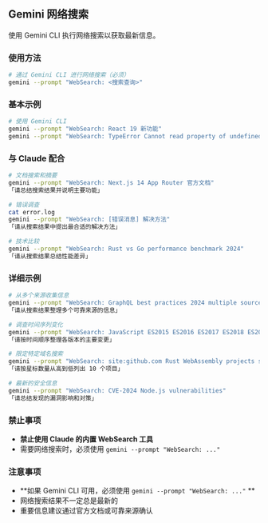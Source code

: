 ## Gemini 网络搜索

使用 Gemini CLI 执行网络搜索以获取最新信息。

### 使用方法

```bash
# 通过 Gemini CLI 进行网络搜索（必须）
gemini --prompt "WebSearch: <搜索查询>"
```

### 基本示例

```bash
# 使用 Gemini CLI
gemini --prompt "WebSearch: React 19 新功能"
gemini --prompt "WebSearch: TypeError Cannot read property of undefined 解决方法"
```

### 与 Claude 配合

```bash
# 文档搜索和摘要
gemini --prompt "WebSearch: Next.js 14 App Router 官方文档"
「请总结搜索结果并说明主要功能」

# 错误调查
cat error.log
gemini --prompt "WebSearch: [错误消息] 解决方法"
「请从搜索结果中提出最合适的解决方法」

# 技术比较
gemini --prompt "WebSearch: Rust vs Go performance benchmark 2024"
「请从搜索结果总结性能差异」
```

### 详细示例

```bash
# 从多个来源收集信息
gemini --prompt "WebSearch: GraphQL best practices 2024 multiple sources"
「请从搜索结果整理多个可靠来源的信息」

# 调查时间序列变化
gemini --prompt "WebSearch: JavaScript ES2015 ES2016 ES2017 ES2018 ES2019 ES2020 ES2021 ES2022 ES2023 ES2024 features"
「请按时间顺序整理各版本的主要变更」

# 限定特定域名搜索
gemini --prompt "WebSearch: site:github.com Rust WebAssembly projects stars:>1000"
「请按星标数量从高到低列出 10 个项目」

# 最新的安全信息
gemini --prompt "WebSearch: CVE-2024 Node.js vulnerabilities"
「请总结发现的漏洞影响和对策」
```

### 禁止事项

- **禁止使用 Claude 的内置 WebSearch 工具**
- 需要网络搜索时，必须使用 `gemini --prompt "WebSearch: ..."`

### 注意事项

- **如果 Gemini CLI 可用，必须使用 `gemini --prompt "WebSearch: ..."` **
- 网络搜索结果不一定总是最新的
- 重要信息建议通过官方文档或可靠来源确认
